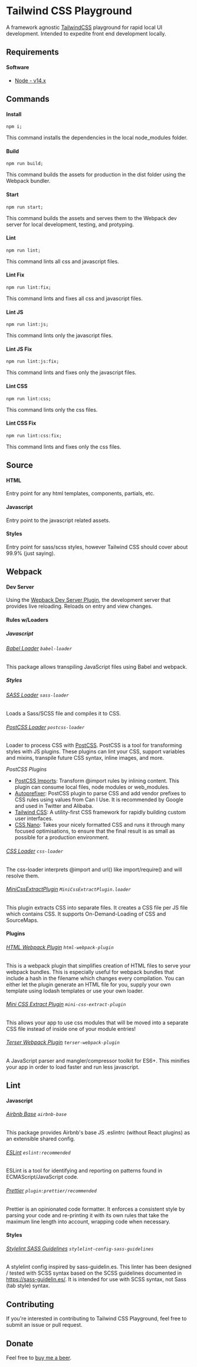 # Tailwind CSS Playground

A framework agnostic [TailwindCSS](https://github.com/tailwindlabs/tailwindcss) playground for rapid local UI development. Intended to expedite front end development locally.


## Requirements

#### Software

- [Node - v14.x](https://nodejs.org/download/release/latest-v14.x/)



## Commands

#### Install

```
npm i;
```

This command installs the dependencies in the local node_modules folder.

#### Build 

```
npm run build;
```

This command builds the assets for production in the dist folder using the Webpack bundler.

#### Start 

```
npm run start;
```

This command builds the assets and serves them to the Webpack dev server for local development, testing, and protyping.

#### Lint

```
npm run lint;
```

This command lints all css and javascript files.

#### Lint Fix

```
npm run lint:fix;
```

This command lints and fixes all css and javascript files.

#### Lint JS

```
npm run lint:js;
```

This command lints only the javascript files.

#### Lint JS Fix

```
npm run lint:js:fix;
```

This command lints and fixes only the javascript files.

#### Lint CSS

```
npm run lint:css;
```

This command lints only the css files.

#### Lint CSS Fix

```
npm run lint:css:fix;
```

This command lints and fixes only the css files.



## Source

#### HTML

Entry point for any html templates, components, partials, etc.

#### Javascript

Entry point to the javascript related assets.

#### Styles

Entry point for sass/scss styles, however Tailwind CSS should cover about 99.9% (just saying).



## Webpack

#### Dev Server

Using the [Wepback Dev Server Plugin](https://www.npmjs.com/package/webpack-dev-server), the development server that provides live reloading. Reloads on entry and view changes.


#### Rules w/Loaders

##### Javascript

###### [Babel Loader](https://www.npmjs.com/package/babel-loader) `babel-loader`

This package allows transpiling JavaScript files using Babel and webpack.

##### Styles

###### [SASS Loader](https://www.npmjs.com/package/sass-loader) `sass-loader`

Loads a Sass/SCSS file and compiles it to CSS.

###### [PostCSS Loader](https://www.npmjs.com/package/postcss-loader) `postcss-loader`

Loader to process CSS with [PostCSS](https://www.npmjs.com/package/postcss). PostCSS is a tool for transforming styles with JS plugins. These plugins can lint your CSS, support variables and mixins, transpile future CSS syntax, inline images, and more.

_PostCSS Plugins_

- [PostCSS Imports](https://www.npmjs.com/package/postcss-import): Transform @import rules by inlining content. This plugin can consume local files, node modules or web_modules.
- [Autoprefixer](https://www.npmjs.com/package/autoprefixer): PostCSS plugin to parse CSS and add vendor prefixes to CSS rules using values from Can I Use. It is recommended by Google and used in Twitter and Alibaba.
- [Tailwind CSS](https://www.npmjs.com/package/tailwindcss): A utility-first CSS framework for rapidly building custom user interfaces.
- [CSS Nano](https://www.npmjs.com/package/cssnano): Takes your nicely formatted CSS and runs it through many focused optimisations, to ensure that the final result is as small as possible for a production environment.

###### [CSS Loader](https://www.npmjs.com/package/css-loader) `css-loader`

The css-loader interprets @import and url() like import/require() and will resolve them.

###### [MiniCssExtractPlugin](https://www.npmjs.com/package/mini-css-extract-plugin) `MiniCssExtractPlugin.loader`

This plugin extracts CSS into separate files. It creates a CSS file per JS file which contains CSS. It supports On-Demand-Loading of CSS and SourceMaps.


#### Plugins

###### [HTML Webpack Plugin](https://www.npmjs.com/package/html-webpack-plugin) `html-webpack-plugin`

This is a webpack plugin that simplifies creation of HTML files to serve your webpack bundles. This is especially useful for webpack bundles that include a hash in the filename which changes every compilation. You can either let the plugin generate an HTML file for you, supply your own template using lodash templates or use your own loader.

###### [Mini CSS Extract Plugin](https://github.com/webpack-contrib/mini-css-extract-plugin) `mini-css-extract-plugin`

This allows your app to use css modules that will be moved into a separate CSS file instead of inside one of your module entries!

###### [Terser Webpack Plugin](https://github.com/webpack-contrib/terser-webpack-plugin) `terser-webpack-plugin`

A JavaScript parser and mangler/compressor toolkit for ES6+. This minifies your app in order to load faster and run less javascript.



## Lint

#### Javascript

###### [Airbnb Base](https://www.npmjs.com/package/eslint-config-airbnb-base) `airbnb-base`

This package provides Airbnb's base JS .eslintrc (without React plugins) as an extensible shared config.

###### [ESLint](https://www.npmjs.com/package/eslint) `eslint:recommended`

ESLint is a tool for identifying and reporting on patterns found in ECMAScript/JavaScript code.

###### [Prettier](https://www.npmjs.com/package/prettier) `plugin:prettier/recommended`

Prettier is an opinionated code formatter. It enforces a consistent style by parsing your code and re-printing it with its own rules that take the maximum line length into account, wrapping code when necessary.

#### Styles

###### [Stylelint SASS Guidelines](https://www.npmjs.com/package/stylelint-config-sass-guidelines) `stylelint-config-sass-guidelines`

A stylelint config inspired by sass-guidelin.es. This linter has been designed / tested with SCSS syntax based on the SCSS guidelines documented in https://sass-guidelin.es/. It is intended for use with SCSS syntax, not Sass (tab style) syntax.



## Contributing

If you're interested in contributing to Tailwind CSS Playground, feel free to submit an issue or pull request.

## Donate

Feel free to [buy me a beer](https://www.paypal.com/donate?business=GJKCBDMVCTHW6&item_name=beer+belly&currency_code=USD). 
